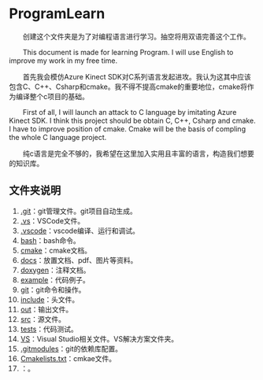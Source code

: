 # ProgramLearn

&emsp;&emsp;创建这个文件夹是为了对编程语言进行学习。抽空将用双语完善这个工作。

&emsp;&emsp;This document is made for learning Program. I will use English to improve my work in my free time.

&emsp;&emsp;首先我会模仿Azure Kinect SDK对C系列语言发起进攻。我认为这其中应该包含C、C++、Csharp和cmake。我不得不提高cmake的重要地位，cmake将作为编译整个c项目的基础。

&emsp;&emsp;First of all, I will launch an attack to C language by imitating Azure Kinect SDK. I think this project should be obtain C, C++, Csharp and cmake. I have to improve position of cmake. Cmake will be the basis of compling the whole C language project.

&emsp;&emsp;纯c语言是完全不够的，我希望在这里加入实用且丰富的语言，构造我们想要的知识库。

## 文件夹说明

1. [.git](./.git/)：git管理文件。git项目自动生成。
2. [.vs](./.vs/)：VSCode文件。
3. [.vscode](./.vscode/)：vscode编译、运行和调试。
4. [bash](./bash/)：bash命令。
5. [cmake](./cmake/)：cmake文档。
6. [docs](./docs/)：放置文档、pdf、图片等资料。
7. [doxygen](./doxygen/)：注释文档。
8. [example](./example/)：代码例子。
9. [git](./git/)：git命令和操作。
10. [include](./include/)：头文件。
11. [out](./out/)：输出文件。
12. [src](./src/)：源文件。
13. [tests](./tests/)：代码测试。
14. [VS](./VS/)：Visual Studio相关文件。VS解决方案文件夹。
15. [.gitmodules](./.gitmodules)：git的依赖库配置。
16. [Cmakelists.txt](./Cmakelists.txt)：cmkae文件。
17. []()：。